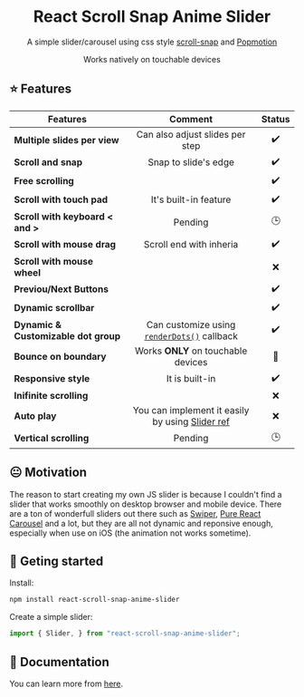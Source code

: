 <h1 align="center">React Scroll Snap Anime Slider</h1>

<div align="center">
  
A simple slider/carousel using css style [scroll-snap](https://developer.mozilla.org/en-US/docs/Web/CSS/CSS_Scroll_Snap) and [Popmotion](https://popmotion.io/)

Works natively on touchable devices

</div>

## :star: Features 

| Features                             |                       Comment                       |       Status        |
| ------------------------------------ | :-------------------------------------------------: | :-----------------: |
| **Multiple slides per view**         |           Can also adjust slides per step           | :heavy_check_mark:  |
| **Scroll and snap**                  |                Snap to slide's edge                 | :heavy_check_mark:  |
| **Free scrolling**                   |                                                     | :heavy_check_mark:  |
| **Scroll with touch pad**            |                It's built-in feature                | :heavy_check_mark:  |
| **Scroll with keyboard < and >**     |                       Pending                       |      :clock3:       |
| **Scroll with mouse drag**           |               Scroll end with inheria               | :heavy_check_mark:  |
| **Scroll with mouse wheel**          |                                                     |         :x:         |
| **Previou/Next Buttons**             |                                                     | :heavy_check_mark:  |
| **Dynamic scrollbar**                |                                                     | :heavy_check_mark:  |
| **Dynamic & Customizable dot group** | Can customize using [`renderDots()`](fdf) callback  | :heavy_check_mark:  |
| **Bounce on boundary**               |      Works **ONLY** on touchable devices<br/>       | :large_blue_circle: |
| **Responsive style**                 |                   It is built-in                    | :heavy_check_mark:  |
| **Inifinite scrolling**              |                                                     |         :x:         |
| **Auto play**                        | You can implement it easily by using [Slider ref]() |         :x:         |
| **Vertical scrolling**               |                       Pending                       |      :clock3:       |

## :neutral_face: Motivation 
The reason to start creating my own JS slider is because I couldn't find a slider that works smoothly on desktop browser and mobile device. There are a ton of wonderfull sliders out there such as [Swiper](https://swiperjs.com/), [Pure React Carousel](https://express-labs.github.io/pure-react-carousel/) and a lot, but they are all not dynamic and reponsive enough, especially when use on iOS (the animation not works sometime). 

## :pushpin: Geting started

Install:
```bash
npm install react-scroll-snap-anime-slider
```

Create a simple slider:
```js
import { Slider, } from "react-scroll-snap-anime-slider";


```



## :book: Documentation

You can learn more from [here](https://facebook.github.io/create-react-app/docs/getting-started).
